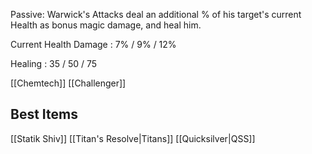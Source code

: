 Passive: Warwick's Attacks deal an additional % of his target's current Health as bonus magic damage, and heal him.

Current Health Damage : 7% / 9% / 12%

Healing : 35 / 50 / 75

[[Chemtech]]
[[Challenger]]


## Best Items

[[Statik Shiv]]
[[Titan's Resolve|Titans]]
[[Quicksilver|QSS]]
